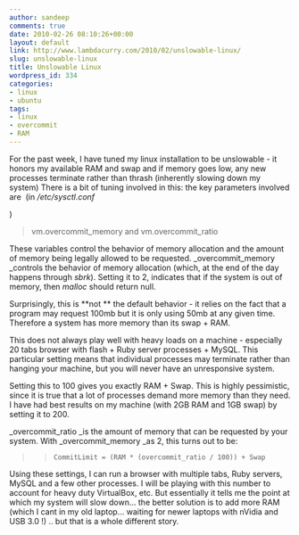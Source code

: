 ```yaml
---
author: sandeep
comments: true
date: 2010-02-26 08:10:26+00:00
layout: default
link: http://www.lambdacurry.com/2010/02/unslowable-linux/
slug: unslowable-linux
title: Unslowable Linux
wordpress_id: 334
categories:
- linux
- ubuntu
tags:
- linux
- overcommit
- RAM
---
```


For the past week, I have tuned my linux installation to be unslowable - it honors my available RAM and swap and if memory goes low, any new processes terminate rather than thrash (inherently slowing down my system)  There is a bit of tuning involved in this: the key parameters involved are  (in _/etc/sysctl.conf_

)


<blockquote>﻿﻿﻿﻿﻿﻿vm.overcommit_memory and vm.overcommit_ratio</blockquote>


These variables control the behavior of memory allocation and the amount of memory being legally allowed to be requested.  _overcommit_memory _controls the behavior of memory allocation (which, at the end of the day happens through _sbrk_). Setting it to 2, indicates that if the system is out of memory, then _malloc_ should return null.

Surprisingly, this is **not ** the default behavior - it relies on the fact that a program may request 100mb but it is only using 50mb at any given time. Therefore a system has more memory than its swap + RAM.

This does not always play well with heavy loads on a machine - especially 20 tabs browser with flash + Ruby server processes + MySQL. This particular setting means that individual processes may terminate rather than hanging your machine, but you will never have an unresponsive system.

Setting this to 100 gives you exactly RAM + Swap. This is highly pessimistic, since it is true that a lot of processes demand more memory than they need. I have had best results on my machine (with 2GB RAM and 1GB swap) by setting it to 200.

_overcommit_ratio _is the amount of memory that can be requested by your system. With _overcommit_memory _as 2, this turns out to be:


<blockquote>

>     
>     CommitLimit = (RAM * (overcommit_ratio / 100)) + Swap
> 
> 
</blockquote>


Using these settings, I can run a browser with multiple tabs, Ruby servers, MySQL and a few other processes. I will be playing with this number to account for heavy duty VirtualBox, etc. But essentially it tells me the point at which my system will slow down... the better solution is to add more RAM (which I cant in my old laptop... waiting for newer laptops with nVidia and USB 3.0 !) .. but that is a whole different story.
